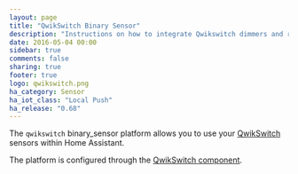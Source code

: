 ```yaml
---
layout: page
title: "QwikSwitch Binary Sensor"
description: "Instructions on how to integrate Qwikswitch dimmers and relays as sensors into Home Assistant."
date: 2016-05-04 00:00
sidebar: true
comments: false
sharing: true
footer: true
logo: qwikswitch.png
ha_category: Sensor
ha_iot_class: "Local Push"
ha_release: "0.68"
---
```


The `qwikswitch` binary_sensor platform allows you to use your [QwikSwitch](http://www.qwikswitch.co.za/) sensors within Home Assistant.

The platform is configured through the [QwikSwitch component](/components/qwikswitch/).
